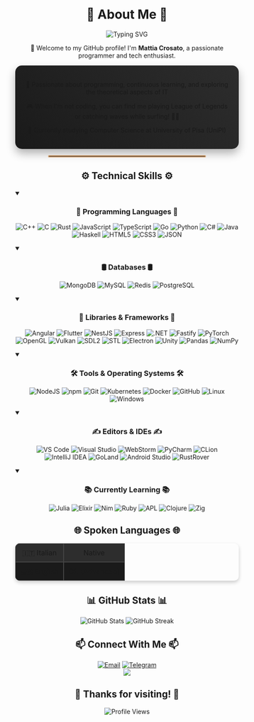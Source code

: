 <div align="center">
  <h1>🐸 <strong>About Me</strong> 🐸</h1>
  
  <img src="https://readme-typing-svg.herokuapp.com?font=Fira+Code&pause=1000&color=D4A373&center=true&vCenter=true&width=435&lines=Hi%2C+I'm+Mattia+Crosato;Computer+Science+Guy;Web+Development+Wizard;Creative+Problem+Solver" alt="Typing SVG" />
  
  <p>👋 Welcome to my GitHub profile! I'm <strong>Mattia Crosato</strong>, a passionate programmer and tech enthusiast.</p>
  
  <div style="background: linear-gradient(45deg, #1a1a1a, #2d2d2d); padding: 20px; border-radius: 15px; box-shadow: 0 10px 20px rgba(0,0,0,0.3);">
    <p>👀 Passionate about programming, continuous learning, and exploring the theoretical aspects of IT</p> 
    <p>🎮 When I'm not coding, you can find me playing League of Legends or catching waves while surfing! 🏄‍♂️</p>
    <p>🌱 Currently studying Computer Science at University of Pisa (UniPI)</p>
  </div>

  <hr width="70%" style="border: 2px solid #D4A373; border-radius: 5px;">
</div>

<div align="center">
  <h2>⚙️ <strong>Technical Skills</strong> ⚙️</h2>
</div>

<details open>
  <summary><h3 align="center">📜 <strong>Programming Languages</strong> 📜</h3></summary>
  <p align="center">
      <img alt="C++" src="https://img.shields.io/badge/c++-000000?style=for-the-badge&logo=c++" />
      <img alt="C" src="https://img.shields.io/badge/c-000000?style=for-the-badge&logo=c" />
      <img alt="Rust" src="https://img.shields.io/badge/rust-000000?style=for-the-badge&logo=rust" />
      <img alt="JavaScript" src="https://img.shields.io/badge/javascript-000000.svg?&style=for-the-badge&logo=javascript&logoColor=%23F7DF1E" />
      <img alt="TypeScript" src="https://img.shields.io/badge/typescript-000000.svg?&style=for-the-badge&logo=typescript&logoColor=%448cab" />
      <img alt="Go" src="https://img.shields.io/badge/go-000000.svg?&style=for-the-badge&logo=go" />
      <img alt="Python" src="https://img.shields.io/badge/python-000000.svg?&style=for-the-badge&logo=python&logoColor=%23F7DF1E" />
      <img alt="C#" src="https://img.shields.io/badge/c%23-000000.svg?&style=for-the-badge&logo=csharp&logoColor=%23F7DF1E" />
      <img alt="Java" src="https://img.shields.io/badge/java-000000.svg?&style=for-the-badge&logo=java" />
      <img alt="Haskell" src="https://img.shields.io/badge/haskell-000000.svg?&style=for-the-badge&logo=haskell" />
      <img alt="HTML5" src="https://img.shields.io/badge/html5-000000.svg?&style=for-the-badge&logo=html5" />
      <img alt="CSS3" src="https://img.shields.io/badge/css3-000000.svg?&style=for-the-badge&logo=css3" />
      <img alt="JSON" src="https://img.shields.io/badge/json-000000.svg?&style=for-the-badge&logo=json" />
  </p>
</details>

<details open>
  <summary><h3 align="center">🛢️ <strong>Databases</strong> 🛢️</h3></summary>
  <p align="center">
      <img alt="MongoDB" src="https://img.shields.io/badge/mongodb-000000.svg?&style=for-the-badge&logo=mongodb" />
      <img alt="MySQL" src="https://img.shields.io/badge/mysql-000000.svg?&style=for-the-badge&logo=mysql" />
      <img alt="Redis" src="https://img.shields.io/badge/redis-000000.svg?&style=for-the-badge&logo=redis" />
      <img alt="PostgreSQL" src="https://img.shields.io/badge/postgresql-000000.svg?&style=for-the-badge&logo=postgresql" />
  </p>
</details>

<details open>
  <summary><h3 align="center">📙 <strong>Libraries & Frameworks</strong> 📙</h3></summary>
  <p align="center">
      <img alt="Angular" src="https://img.shields.io/badge/angular-000000.svg?&style=for-the-badge&logo=angular" />
      <img alt="Flutter" src="https://img.shields.io/badge/flutter-000000.svg?&style=for-the-badge&logo=flutter" />  
      <img alt="NestJS" src="https://img.shields.io/badge/nest.js-000000.svg?&style=for-the-badge&logo=nestjs" />
      <img alt="Express" src="https://img.shields.io/badge/express-000000.svg?&style=for-the-badge&logo=express" />
      <img alt=".NET" src="https://img.shields.io/badge/.net-000000.svg?&style=for-the-badge&logo=.net" />
      <img alt="Fastify" src="https://img.shields.io/badge/fastify-000000.svg?&style=for-the-badge&logo=fastify" />
      <img alt="PyTorch" src="https://img.shields.io/badge/pytorch-000000.svg?&style=for-the-badge&logo=pytorch" />
      <img alt="OpenGL" src="https://img.shields.io/badge/opengl-000000.svg?&style=for-the-badge&logo=opengl" />
      <img alt="Vulkan" src="https://img.shields.io/badge/vulkan-000000.svg?&style=for-the-badge&logo=vulkan" />
      <img alt="SDL2" src="https://img.shields.io/badge/sdl2-000000.svg?&style=for-the-badge&logo=cpp" />
      <img alt="STL" src="https://img.shields.io/badge/stl-000000.svg?&style=for-the-badge&logo=cpp" />
      <img alt="Electron" src="https://img.shields.io/badge/electron-000000.svg?&style=for-the-badge&logo=electron" />
      <img alt="Unity" src="https://img.shields.io/badge/unity-000000.svg?&style=for-the-badge&logo=unity" />
      <img alt="Pandas" src="https://img.shields.io/badge/pandas-000000.svg?&style=for-the-badge&logo=pandas" />
      <img alt="NumPy" src="https://img.shields.io/badge/numpy-000000.svg?&style=for-the-badge&logo=numpy" />
  </p>
</details>

<details open>
  <summary><h3 align="center">🛠️ <strong>Tools & Operating Systems</strong> 🛠️</h3></summary>
  <p align="center">
      <img alt="NodeJS" src="https://img.shields.io/badge/node.js-000000.svg?&style=for-the-badge&logo=node.js" />
      <img alt="npm" src="https://img.shields.io/badge/npm-000000.svg?&style=for-the-badge&logo=npm&logoColor=%448cab" />
      <img alt="Git" src="https://img.shields.io/badge/git-000000.svg?&style=for-the-badge&logo=git" />
      <img alt="Kubernetes" src="https://img.shields.io/badge/kubernetes-000000.svg?&style=for-the-badge&logo=kubernetes" />
      <img alt="Docker" src="https://img.shields.io/badge/docker-000000.svg?&style=for-the-badge&logo=docker" />
      <img alt="GitHub" src="https://img.shields.io/badge/github-000000.svg?&style=for-the-badge&logo=github" />
      <img alt="Linux" src="https://img.shields.io/badge/linux-000000.svg?&style=for-the-badge&logo=linux" />
      <img alt="Windows" src="https://img.shields.io/badge/windows-000000.svg?&style=for-the-badge&logo=windows" />
  </p>
</details>

<details open>
  <summary><h3 align="center">✍️ <strong>Editors & IDEs</strong> ✍️</h3></summary>
  <p align="center">
      <img alt="VS Code" src="https://img.shields.io/badge/vscode-000000.svg?&style=for-the-badge&logo=visual-studio-code" />
      <img alt="Visual Studio" src="https://img.shields.io/badge/visual%20studio-000000.svg?&style=for-the-badge&logo=visual-studio" />
      <img alt="WebStorm" src="https://img.shields.io/badge/webstorm-000000.svg?&style=for-the-badge&logo=webstorm" />
      <img alt="PyCharm" src="https://img.shields.io/badge/pycharm-000000.svg?&style=for-the-badge&logo=pycharm" />
      <img alt="CLion" src="https://img.shields.io/badge/clion-000000.svg?&style=for-the-badge&logo=clion" />
      <img alt="IntelliJ IDEA" src="https://img.shields.io/badge/intellij-000000.svg?&style=for-the-badge&logo=intellij-idea" />
      <img alt="GoLand" src="https://img.shields.io/badge/goland-000000.svg?&style=for-the-badge&logo=goland" />
      <img alt="Android Studio" src="https://img.shields.io/badge/android%20studio-000000.svg?&style=for-the-badge&logo=android-studio" />
      <img alt="RustRover" src="https://img.shields.io/badge/rustrover-000000.svg?&style=for-the-badge&logo=rust" />
  </p>
</details>

<details open>
  <summary><h3 align="center">📚 <strong>Currently Learning</strong> 📚</h3></summary>
  <p align="center">
      <img alt="Julia" src="https://img.shields.io/badge/julia-000000.svg?&style=for-the-badge&logo=julia" />
      <img alt="Elixir" src="https://img.shields.io/badge/elixir-000000.svg?&style=for-the-badge&logo=elixir" />
      <img alt="Nim" src="https://img.shields.io/badge/nim-000000.svg?&style=for-the-badge&logo=nim" />
      <img alt="Ruby" src="https://img.shields.io/badge/ruby-000000.svg?&style=for-the-badge&logo=ruby" />
      <img alt="APL" src="https://img.shields.io/badge/apl-000000.svg?&style=for-the-badge&logo=apl" />
      <img alt="Clojure" src="https://img.shields.io/badge/clojure-000000.svg?&style=for-the-badge&logo=clojure" />
      <img alt="Zig" src="https://img.shields.io/badge/zig-000000.svg?&style=for-the-badge&logo=zig" />
  </p>
</details>

<div align="center">
  <h2>🌐 <strong>Spoken Languages</strong> 🌐</h2>
  <table align="center" style="border-collapse: separate; border-spacing: 0; border-radius: 10px; overflow: hidden; box-shadow: 0 4px 8px rgba(0,0,0,0.2);">
    <tr style="background: #2d2d2d;">
      <td align="center" style="padding: 10px; border: 1px solid #444;">🇮🇹 Italian</td>
      <td align="center" style="padding: 10px; border: 1px solid #444;">Native</td>
    </tr>
    <tr style="background: #1a1a1a;">
      <td align="center" style="padding: 10px; border: 1px solid #444;">🇬🇧 English</td>
      <td align="center" style="padding: 10px; border: 1px solid #444;">C1 (Advanced)</td>
    </tr>
  </table>
</div>

<div align="center">
  <h2>📊 <strong>GitHub Stats</strong> 📊</h2>
  <img src="https://github-readme-stats.vercel.app/api?username=mattiacro&show_icons=true&theme=gruvbox" alt="GitHub Stats" />
  <img src="https://github-readme-streak-stats.herokuapp.com/?user=mattiacro&theme=gruvbox" alt="GitHub Streak" />
</div>

<div align="center">
  <h2>📫 <strong>Connect With Me</strong> 📫</h2>
  <a href="mailto:mattia.crosato@gmail.com"><img src="https://img.shields.io/badge/Email-D4A373?style=for-the-badge&logo=gmail&logoColor=white" alt="Email" /></a>
  <a href="https://t.me/Poliwhirl"><img src="https://img.shields.io/badge/Telegram-D4A373?style=for-the-badge&logo=telegram&logoColor=white" alt="Telegram" /></a>
  <br>
  <a href="https://discord.com/users/295270595812392960"><img src="https://lanyard.cnrad.dev/api/295270595812392960" /></a>
</div>

<div align="center">
  <h2>🙏 <strong>Thanks for visiting!</strong> 🙏</h2>
  <img src="https://komarev.com/ghpvc/?username=mattiacrosato&color=d4a373&style=flat-square&label=Profile+Views" alt="Profile Views" />
</div>
